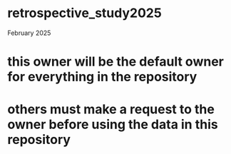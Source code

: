 # retrospective_study2025
February 2025
# this owner will be the default owner for everything in the repository
# others must make a request to the owner before using the data in this repository
